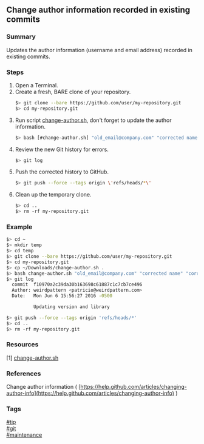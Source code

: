 ## Change author information recorded in existing commits

### Summary
Updates the author information (username and email address) recorded in existing commits.

### Steps
1. Open a Terminal.  
2. Create a fresh, BARE clone of your repository.
   ```bash
   $> git clone --bare https://github.com/user/my-repository.git
   $> cd my-repository.git
   ```
3. Run script [change-author.sh](resources/change-author.sh), don't forget to update the author information.
   ```bash
   $> bash [#change-author.sh] "old_email@company.com" "corrected name" "corrected_email@company.com"
   ```
4. Review the new Git history for errors.
   ```bash
   $> git log
   ```
5. Push the corrected history to GitHub.
   ```bash
   $> git push --force --tags origin \'refs/heads/*\'
   ```
6. Clean up the temporary clone.
   ```bash
   $> cd ..
   $> rm -rf my-repository.git
   ```
   
### Example
```bash
$> cd ~
$> mkdir temp
$> cd temp
$> git clone --bare https://github.com/user/my-repository.git
$> cd my-repository.git
$> cp ~/Downloads/change-author.sh .
$> bash change-author.sh "old_email@company.com" "corrected name" "corrected_email@company.com"
$> git log
  commit  f10970a2c39da30b163698c61887c1c7cb7ce496
  Author: weirdpattern <patricio@weirdpattern.com>
  Date:   Mon Jun 6 15:56:27 2016 -0500

          Updating version and library

$> git push --force --tags origin 'refs/heads/*'
$> cd ..
$> rm -rf my-repository.git
```

### Resources
[1] [change-author.sh](resources/change-author.sh)

### References
Change author information \( [https://help.github.com/articles/changing-author-info](https://help.github.com/articles/changing-author-info) \)

### Tags
[#tip](../../tips.md)  
[#git](../git.md)  
[#maintenance](maintenance.md)